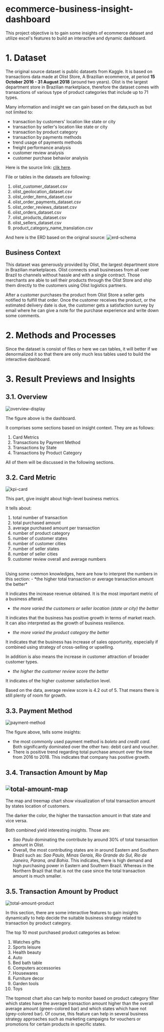 # ecommerce-business-insight-dashboard

This project objective is to gain some insights of ecommerce dataset and utilize excel's features to build an interactive and dynamic dashboard.

# 1. Dataset
The original source dataset is public datasets from Kaggle. It is based on transactions data made at Olist Store, A Brazilian ecommerce, at period **15 October 2016 - 31 August 2018** (around two years). Olist is the largest department store in Brazilian marketplace, therefore the dataset comes with transactions of various type of product categories that include up to 71 types.

Many information and insight we can gain based on the data,such as but not limited to:
- transaction by customers' location like state or city
- transaction by seller's location like state or city
- transaction by product category
- transaction by payments methods
- trend usage of payments methods
- freight performance analysis
- customer review analysis
- customer purchase behavior analysis

Here is the source link: [clik here](https://www.kaggle.com/datasets/olistbr/brazilian-ecommerce).

File or tables in the datasets are following:
1. olist_customer_dataset.csv
2. olist_geolocation_dataset.csv
3. olist_order_items_dataset.csv
4. olist_order_payments_dataset.csv
5. olist_order_reviews_dataset.csv
6. olist_orders_dataset.csv
7. olist_products_dataset.csv
8. olist_sellers_dataset.csv
9. product_category_name_translation.csv

And here is the ERD based on the original source:
![erd-schema](./images/erd.png)

## Business Context
This dataset was generously provided by Olist, the largest department store in Brazilian marketplaces. Olist connects small businesses from all over Brazil to channels without hassle and with a single contract. Those merchants are able to sell their products through the Olist Store and ship them directly to the customers using Olist logistics partners.

After a customer purchases the product from Olist Store a seller gets notified to fulfill that order. Once the customer receives the product, or the estimated delivery date is due, the customer gets a satisfaction survey by email where he can give a note for the purchase experience and write down some comments.


# 2. Methods and Processes
Since the dataset is consist of files or here we can tables, it will better if we denormalized it so that there are only much less tables used to build the interactive dashboard.


# 3. Result Previews and Insights
## 3.1. Overview
![overview-display](./images/overview-dashboard.png)

The figure above is the dashboard.

It comprises some sections based on insight context. They are as follows:
1. Card Metrics
2. Transactions by Payment Method
3. Transactions by State
4. Transactions by Product Category

All of them will be discussed in the following sections.

## 3.2. Card Metric
![kpi-card](./images/kpi-card.png)

This part, give insight about high-level business metrics.

It tells about:
1. total number of transaction
2. total purchased amount
3. average purchased amount per transaction
4. number of product category
5. number of customer states
6. number of customer cities
7. number of seller states
8. number of seller cities
9. customer review overall and average numbers

<br/>
Using some common knowledges, here are how to interpret the numbers in this section:
- *the higher total transaction or average transaction amount the better*

It indicates the increase revenue obtained. It is the most important metric of a business afterall.

- *the more varied the customers or seller location (state or city) the better*

It indicates that the business has positive growth in terms of market reach. It can also interpreted as the growth of business resilience. 

- *the more varied the product category the better*

It indicates that the business has increase of sales opportunity, especially if combined using strategy of cross-selling or upselling.

In addition is also means the increase in customer attraction of broader customer types.

- *the higher the customer review score the better*

It indicates of the higher customer satisfaction level. 

Based on the data, average review score is 4.2 out of 5. That means there is still plenty of room for growth.

## 3.3. Payment Method
![payment-method](./images/payment-method.png)

The figure above, tells some insights:
- the most commonly used payment method is *boleto* and *credit card*. Both significantly dominated over the other two: debit card and voucher.
- There is positive trend regarding total purchase amount over the time from 2016 to 2018. This indicates that company has positive growth. 

## 3.4. Transaction Amount by Map
![total-amount-map](./images/total-amount-map.png)
- 
The map and treemap chart show visualization of total transaction amount by states location of customers.

The darker the color, the higher the transaction amount in that state and vice versa.

Both combined yield interesting insights. Those are:
- *Sao Paulo* dominating the contribute by around 30% of total transaction amount in Olist.
- Overall, the most contributing states are in around Eastern and Southern Brazil such as: *Sao Paulo, Minas Gerais, Rio Grande do Sul, Rio de Janeiro, Parana, and Bahia*. This indicates, there is high demand and high purchasing power in Eastern and Southern Brazil. Whereas in the Northern Brazil that that is not the case since the total transaction amount is much smaller.

## 3.5. Transaction Amount by Product
![total-amount-product](./images/amount-by-product.gif)

In this section, there are some interactive features to gain insights dynamically to help decide the suitable business strategy related to transaction by product category.

The top 10 most purchased product categories as below:
1. Watches gifts
2. Sports leisure
3. Health beauty
4. Auto
5. Bed bath table
6. Computers accessories
7. Housewares
8. Furniture decor
9. Garden tools
10. Toys

The topmost chart also can help to monitor based on product category filter which states have the average transaction amount higher than the overall average amount (green-colored bar) and which states which have not (grey-colored bar). Of course, this feature can help in several business strategy approaches such as marketing campaigns for vouchers or promotions for certain products in specific states.